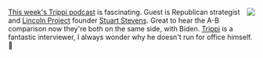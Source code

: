 <img src="http://scripting.com/images/2020/09/01/bidenHarris.png" border="0" align="right"><a href="https://podcasts.apple.com/us/podcast/stuart-stevens-how-gop-got-here-red-mirage-wisconsin/id1523896927">This week's Trippi podcast</a> is fascinating. Guest is Republican strategist and <a href="https://lincolnproject.us/">Lincoln Project</a> founder <a href="https://en.wikipedia.org/wiki/Stuart_Stevens">Stuart Stevens</a>. Great to hear the A-B comparison now they're both on the same side, with Biden. <a href="https://en.wikipedia.org/wiki/Joe_Trippi">Trippi</a> is a fantastic interviewer, I always wonder why he doesn't run for office himself. :rocket:
